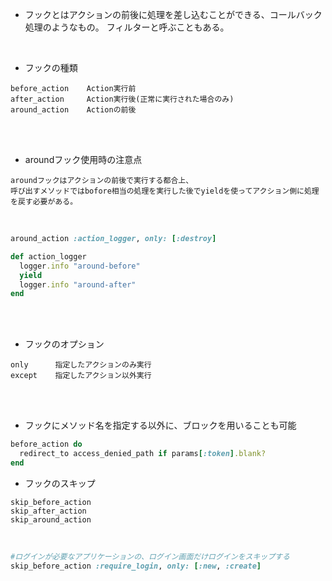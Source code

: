 - フックとはアクションの前後に処理を差し込むことができる、コールバック処理のようなもの。 フィルターと呼ぶこともある。  
<br>

- フックの種類  
```
before_action    Action実行前
after_action     Action実行後(正常に実行された場合のみ)
around_action    Actionの前後
```
<br>
<br>

- aroundフック使用時の注意点  
```
aroundフックはアクションの前後で実行する都合上、
呼び出すメソッドではbofore相当の処理を実行した後でyieldを使ってアクション側に処理を戻す必要がある。
```
<br>

```rb
around_action :action_logger, only: [:destroy]

def action_logger
  logger.info "around-before"
  yield
  logger.info "around-after"
end
```
<br>
<br>

- フックのオプション  
```
only      指定したアクションのみ実行
except    指定したアクション以外実行
```
<br>
<br>

- フックにメソッド名を指定する以外に、ブロックを用いることも可能  
```rb
before_action do
  redirect_to access_denied_path if params[:token].blank?
end
```

- フックのスキップ  
```
skip_before_action
skip_after_action
skip_around_action
```
<br>

```rb
#ログインが必要なアプリケーションの、ログイン画面だけログインをスキップする
skip_before_action :require_login, only: [:new, :create]
```